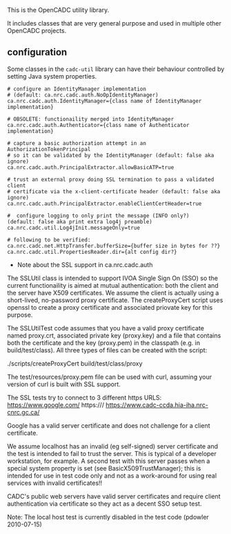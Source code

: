 This is the OpenCADC utility library. 

It includes classes that are very general purpose and used in multiple other OpenCADC
projects. 

## configuration

Some classes in the `cadc-util` library can have their behaviour controlled by
setting Java system properties.
```
# configure an IdentityManager implementation 
# (default: ca.nrc.cadc.auth.NoOpIdentityManager)
ca.nrc.cadc.auth.IdentityManager={class name of IdentityManager implementation}

# OBSOLETE: functionaility merged into IdentityManager
ca.nrc.cadc.auth.Authenticator={class name of Authenticator implementation}

# capture a basic authorization attempt in an AuthorizationTokenPrincipal
# so it can be validated by the IdentityManager (default: false aka ignore)
ca.nrc.cadc.auth.PrincipalExtractor.allowBasicATP=true

# trust an external proxy doing SSL termination to pass a validated client
# certificate via the x-client-certificate header (default: false aka ignore)
ca.nrc.cadc.auth.PrincipalExtractor.enableClientCertHeader=true

#  configure logging to only print the message (INFO only?)
(default: false aka print extra log4j preamble)
ca.nrc.cadc.util.Log4jInit.messageOnly=true

# following to be verified:
ca.nrc.cadc.net.HttpTransfer.bufferSize={buffer size in bytes for ??}
ca.nrc.cadc.util.PropertiesReader.dir={alt config dir?}
```


* Note about the SSL support in ca.nrc.cadc.auth

The SSLUtil class is intended to support IVOA Single Sign On (SSO) so the
current functionaility is aimed at mutual authentication: both the client
and the server have X509 certificates. We assume the client is actually using 
a short-lived, no-password proxy certificate. The createProxyCert script uses
openssl to create a proxy certificate and associated priovate key for this 
purpose.

The SSLUtilTest code assumes that you have a valid proxy certificate named proxy.crt, 
associated private key (proxy.key) and a file that contains both the certificate and the
key (proxy.pem) in the classpath (e.g. in build/test/class). All three types of files 
can be created with the script:

./scripts/createProxyCert <your real cert> <your private key> <days> build/test/class/proxy

The test/resources/proxy.pem file can be used with curl, assuming your version of curl 
is built with SSL support.

The SSL tests try to connect to 3 different https URLS:
https://www.google.com/
https://<FQDN of localhost>/
https://www.cadc-ccda.hia-iha.nrc-cnrc.gc.ca/

Google has a valid server certificate and does not challenge for a client certificate.

We assume localhost has an invalid (eg self-signed) server certificate and the test is
intended to fail to trust the server. This is typical of a developer workstation, for
example. A second test with this server passes when a special system property is set 
(see BasicX509TrustManager); this is intended for use in test code only and not as a
work-around for using real services with invalid certificates!!

CADC's public web servers have valid server certificates and require client authentication via
certificate so they act as a decent SSO setup test.

Note: The local host test is currently disabled in the test code (pdowler 2010-07-15)

